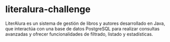 # literalura-challenge
LiterAlura es un sistema de gestión de libros y autores desarrollado en Java, que interactúa con una base de datos PostgreSQL para realizar consultas avanzadas y ofrecer funcionalidades de filtrado, listado y estadísticas.

